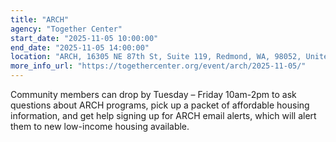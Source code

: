 ```yaml
---
title: "ARCH"
agency: "Together Center"
start_date: "2025-11-05 10:00:00"
end_date: "2025-11-05 14:00:00"
location: "ARCH, 16305 NE 87th St, Suite 119, Redmond, WA, 98052, United States"
more_info_url: "https://togethercenter.org/event/arch/2025-11-05/"
---
```

Community members can drop by Tuesday – Friday 10am-2pm to ask questions about ARCH programs, pick up a packet of affordable housing information, and get help signing up for ARCH email alerts, which will alert them to new low-income housing available.
